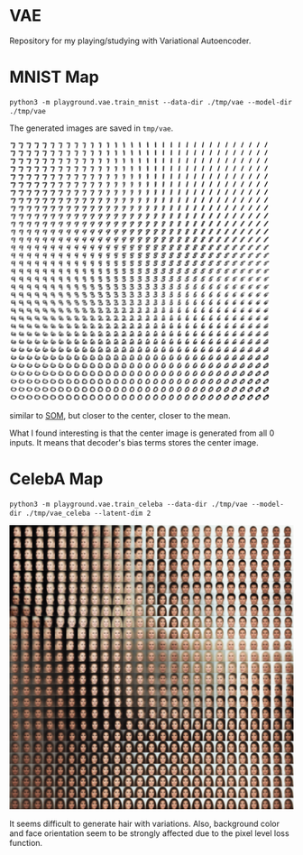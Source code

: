 # VAE

Repository for my playing/studying with Variational Autoencoder.

# MNIST Map

```
python3 -m playground.vae.train_mnist --data-dir ./tmp/vae --model-dir ./tmp/vae
```
The generated images are saved in `tmp/vae`.

![vae_mnist](figure/vae_mnist.png)

similar to [SOM](../som), but closer to the center, closer to the mean.

What I found interesting is that the center image is generated from all 0 inputs.
It means that decoder's bias terms stores the center image.

# CelebA Map

```
python3 -m playground.vae.train_celeba --data-dir ./tmp/vae --model-dir ./tmp/vae_celeba --latent-dim 2
```
![vae_celeba](figure/vae_celeba.png)

It seems difficult to generate hair with variations.
Also, background color and face orientation seem to be strongly affected due to the pixel level loss function.

